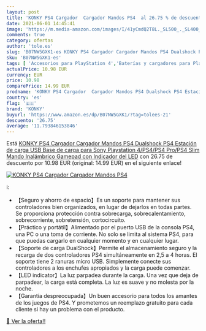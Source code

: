 ```yaml
---
layout: post
title: 'KONKY PS4 Cargador  Cargador Mandos PS4  al 26.75 % de descuento'
date: 2021-06-01 14:45:41
image: 'https://m.media-amazon.com/images/I/41yCmdQ2T8L._SL500_._SL400_.jpg'
comments: true
category: ofertas
author: 'tole.es'
slug: 'B07NW5GXK1-es KONKY PS4 Cargador Cargador Mandos PS4 Dualshock PS4...'
sku: 'B07NW5GXK1-es'
tags: [ 'Accesorios para PlayStation 4','Baterías y cargadores para PlayStation 4','Cargadores para PlayStation 4','Hardware y juegos para PlayStation 4','Videojuegos','konky','playstation','ps4', ]
actualPrice: 10.98 EUR
currency: EUR
price: 10.98
comparePrice: 14.99 EUR
prodname: 'KONKY PS4 Cargador  Cargador Mandos PS4 Dualshock PS4 Estación de carga USB Base de carga para Sony Playstation 4/PS4/PS4 Pro/PS4 Slim Mando Inalámbrico Gamepad con Indicador del LED'
country: 'es'
flag: '🇪🇸'
brand: 'KONKY'
buyurl: 'https://www.amazon.es/dp/B07NW5GXK1/?tag=tolees-21'
descuento: '26.75'
average: '11.793846153846'
---
```


Está [KONKY PS4 Cargador  Cargador Mandos PS4 Dualshock PS4 Estación de carga USB Base de carga para Sony Playstation 4/PS4/PS4 Pro/PS4 Slim Mando Inalámbrico Gamepad con Indicador del LED](https://www.amazon.es/dp/B07NW5GXK1/?tag=tolees-21) con 26.75 de descuento por 10.98 EUR (original: 14.99 EUR) en el siguiente enlace!

[![KONKY PS4 Cargador  Cargador Mandos PS4 ](https://m.media-amazon.com/images/I/41yCmdQ2T8L._SL500_._SL400_.jpg)](https://www.amazon.es/dp/B07NW5GXK1/?tag=tolees-21)

ℹ️:

- 【Seguro y ahorro de espacio】Es un soporte para mantener sus controladores bien organizados, en lugar de dejarlos en todas partes. Se proporciona protección contra sobrecarga, sobrecalentamiento, sobrecorriente, sobretensión, cortocircuito.
- 【Práctico y portátil】Alimentado por el puerto USB de la consola PS4, una PC o una toma de corriente. No solo se limita al sistema PS4, para que puedas cargarlo en cualquier momento y en cualquier lugar.
- 【Soporte de carga DualShock】Permite el almacenamiento seguro y la recarga de dos controladores PS4 simultáneamente en 2,5 a 4 horas. El soporte tiene 2 ranuras micro USB. Simplemente conecte sus controladores a los enchufes apropiados y la carga puede comenzar.
- 【LED indicator】La luz parpadea durante la carga. Una vez que deja de parpadear, la carga está completa. La luz es suave y no molesta por la noche.
- 【Garantía despreocupada】Un buen accesorio para todos los amantes de los juegos de PS4. Y prometemos un reemplazo gratuito para cada cliente si hay un problema con el producto.

[🛒 Ver la oferta!!](https://www.amazon.es/dp/B07NW5GXK1/?tag=tolees-21)
